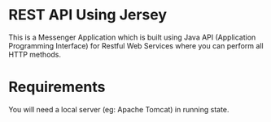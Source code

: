 # REST API Using Jersey
This is a Messenger Application which is built using Java API (Application Programming Interface) for Restful Web Services where you can perform all HTTP methods.

# Requirements
You will need a local server (eg: Apache Tomcat) in running state.
